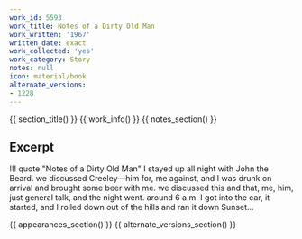 ```yaml
---
work_id: 5593
work_title: Notes of a Dirty Old Man
work_written: '1967'
written_date: exact
work_collected: 'yes'
work_category: Story
notes: null
icon: material/book
alternate_versions:
- 1228
---
```


{{ section_title() }}
{{ work_info() }}
{{ notes_section() }}
## Excerpt
!!! quote "Notes of a Dirty Old Man"
    I stayed up all night with John the Beard. we discussed Creeley—him for, me against, and I was drunk on arrival and brought some beer with me. we discussed this and that, me, him, just general talk, and the night went. around 6 a.m. I got into the car, it started, and I rolled down out of the hills and ran it down Sunset...

{{ appearances_section() }}
{{ alternate_versions_section() }}